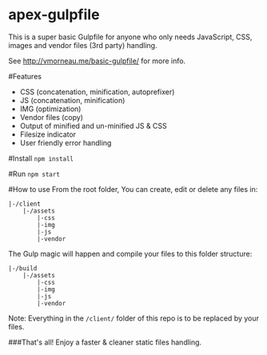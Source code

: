 # apex-gulpfile
This is a super basic Gulpfile for anyone who only needs JavaScript, CSS, images and vendor files (3rd party) handling.

See http://vmorneau.me/basic-gulpfile/ for more info.

#Features
- CSS (concatenation, minification, autoprefixer)
- JS (concatenation, minification)
- IMG (optimization)
- Vendor files (copy)
- Output of minified and un-minified JS & CSS
- Filesize indicator
- User friendly error handling

#Install
```npm install```

#Run
```npm start```

#How to use
From the root folder, You can create, edit or delete any files in:
```
|-/client
	|-/assets
		|-css
		|-img
		|-js
		|-vendor
```

The Gulp magic will happen and compile your files to this folder structure:

```
|-/build
	|-/assets
		|-css
		|-img
		|-js
		|-vendor
```

Note: Everything in the ```/client/``` folder of this repo is to be replaced by your files.

###That's all! Enjoy a faster & cleaner static files handling.